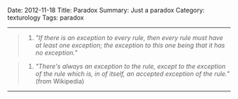 Date: 2012-11-18
Title: Paradox
Summary: Just a paradox
Category: texturology
Tags: paradox

---

> 1. _"If there is an exception to every rule, then every rule must have at least one exception; the exception to this one being that it has no exception."_ 

> 1. _"There's always an exception to the rule, except to the exception of the rule which is, in of itself, an accepted exception of the rule."_ (from Wikipedia)

---